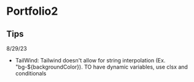 # Portfolio2


## Tips
8/29/23
- TailWind: Tailwind doesn't allow for string interpolation (Ex. "bg-${backgroundColor}). TO have dynamic variables, use clsx and conditionals
